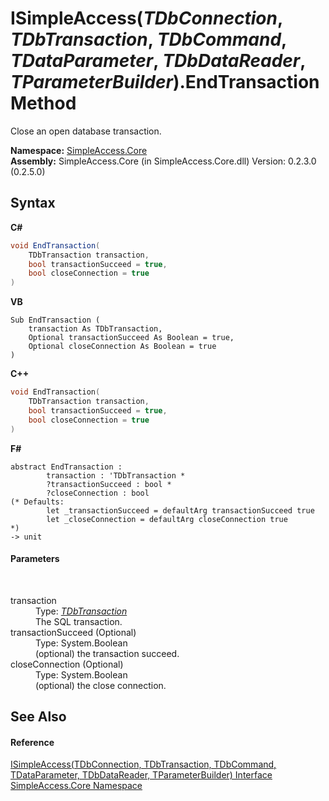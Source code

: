 # ISimpleAccess(*TDbConnection*, *TDbTransaction*, *TDbCommand*, *TDataParameter*, *TDbDataReader*, *TParameterBuilder*).EndTransaction Method 
 

Close an open database transaction.

**Namespace:**&nbsp;<a href="N_SimpleAccess_Core">SimpleAccess.Core</a><br />**Assembly:**&nbsp;SimpleAccess.Core (in SimpleAccess.Core.dll) Version: 0.2.3.0 (0.2.5.0)

## Syntax

**C#**<br />
``` C#
void EndTransaction(
	TDbTransaction transaction,
	bool transactionSucceed = true,
	bool closeConnection = true
)
```

**VB**<br />
``` VB
Sub EndTransaction ( 
	transaction As TDbTransaction,
	Optional transactionSucceed As Boolean = true,
	Optional closeConnection As Boolean = true
)
```

**C++**<br />
``` C++
void EndTransaction(
	TDbTransaction transaction, 
	bool transactionSucceed = true, 
	bool closeConnection = true
)
```

**F#**<br />
``` F#
abstract EndTransaction : 
        transaction : 'TDbTransaction * 
        ?transactionSucceed : bool * 
        ?closeConnection : bool 
(* Defaults:
        let _transactionSucceed = defaultArg transactionSucceed true
        let _closeConnection = defaultArg closeConnection true
*)
-> unit 

```


#### Parameters
&nbsp;<dl><dt>transaction</dt><dd>Type: <a href="T_SimpleAccess_Core_ISimpleAccess_6">*TDbTransaction*</a><br />The SQL transaction.</dd><dt>transactionSucceed (Optional)</dt><dd>Type: System.Boolean<br />(optional) the transaction succeed.</dd><dt>closeConnection (Optional)</dt><dd>Type: System.Boolean<br />(optional) the close connection.</dd></dl>

## See Also


#### Reference
<a href="T_SimpleAccess_Core_ISimpleAccess_6">ISimpleAccess(TDbConnection, TDbTransaction, TDbCommand, TDataParameter, TDbDataReader, TParameterBuilder) Interface</a><br /><a href="N_SimpleAccess_Core">SimpleAccess.Core Namespace</a><br />